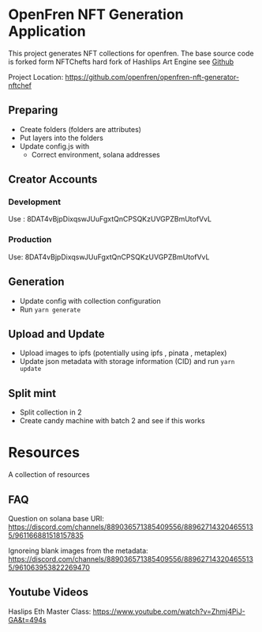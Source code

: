 # OpenFren NFT Generation Application

This project generates NFT collections for openfren. The base source code is forked form NFTChefts hard fork of Hashlips Art Engine see [ Github ](https://github.com/nftchef/art-engine)

Project Location: https://github.com/openfren/openfren-nft-generator-nftchef

## Preparing

* Create folders (folders are attributes)
* Put layers into the folders
* Update config.js with 
  * Correct environment, solana addresses

## Creator Accounts

### Development
Use : 8DAT4vBjpDixqswJUuFgxtQnCPSQKzUVGPZBmUtofVvL

### Production
Use: 8DAT4vBjpDixqswJUuFgxtQnCPSQKzUVGPZBmUtofVvL
  
## Generation
* Update config with collection configuration
* Run `yarn generate`

## Upload and Update 
* Upload images to ipfs (potentially using ipfs , pinata , metaplex)
* Update json metadata with storage information (CID) and run `yarn update`

## Split mint
* Split collection in 2
* Create candy machine with batch 2 and see if this works


# Resources
A collection of resources

## FAQ

Question on solana base URI: https://discord.com/channels/889036571385409556/889627143204655135/961166881518157835

Ignoreing blank images from the metadata: https://discord.com/channels/889036571385409556/889627143204655135/961063953822269470
## Youtube Videos
Haslips Eth Master Class: https://www.youtube.com/watch?v=Zhmj4PiJ-GA&t=494s

